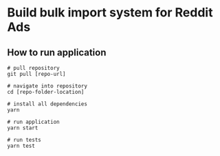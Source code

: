 # Build bulk import system for Reddit Ads

## How to run application

```
# pull repository
git pull [repo-url]

# navigate into repository
cd [repo-folder-location]

# install all dependencies
yarn

# run application
yarn start

# run tests
yarn test
```
  